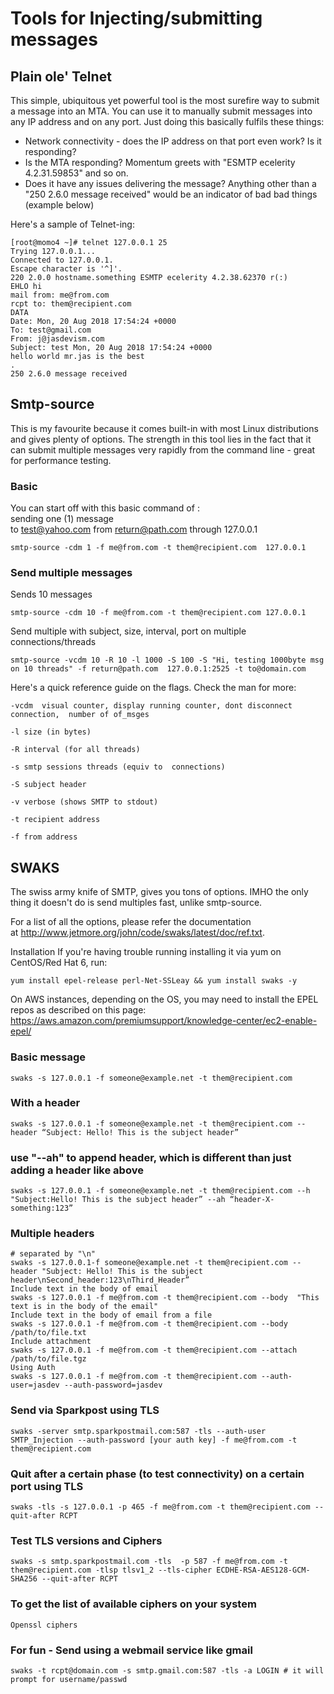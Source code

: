 # Tools for Injecting/submitting messages


## Plain ole' Telnet   
This simple, ubiquitous yet powerful tool is the most surefire way to submit a message into an MTA. You can use it to manually submit messages into any IP address and on any port. Just doing this basically fulfils these things:

* Network connectivity - does the IP address on that port even work? Is it responding? 
* Is the MTA responding? Momentum greets with "ESMTP ecelerity 4.2.31.59853" and so on. 
* Does it have any issues delivering the message? Anything other than a "250 2.6.0 message received" would be an indicator of bad bad things (example below)

Here's a sample of Telnet-ing:

	[root@momo4 ~]# telnet 127.0.0.1 25
	Trying 127.0.0.1...
	Connected to 127.0.0.1.
	Escape character is '^]'.
	220 2.0.0 hostname.something ESMTP ecelerity 4.2.38.62370 r(:)
	EHLO hi
	mail from: me@from.com
	rcpt to: them@recipient.com
	DATA
	Date: Mon, 20 Aug 2018 17:54:24 +0000
	To: test@gmail.com
	From: j@jasdevism.com
	Subject: test Mon, 20 Aug 2018 17:54:24 +0000
	hello world mr.jas is the best
	.
	250 2.6.0 message received

## Smtp-source
This is my favourite because it comes built-in with most Linux distributions and gives plenty of options. The strength in this tool lies in the fact that it can submit multiple messages very rapidly from the command line - great for performance testing. 

### Basic
You can start off with this basic command of :   
sending one (1) message to test@yahoo.com from return@path.com through 127.0.0.1

	smtp-source -cdm 1 -f me@from.com -t them@recipient.com  127.0.0.1

### Send multiple messages

Sends 10 messages

	smtp-source -cdm 10 -f me@from.com -t them@recipient.com 127.0.0.1 

Send multiple with subject, size, interval, port on multiple connections/threads

	smtp-source -vcdm 10 -R 10 -l 1000 -S 100 -S "Hi, testing 1000byte msg on 10 threads" -f return@path.com  127.0.0.1:2525 -t to@domain.com


Here's a quick reference guide on the flags. Check the man for more:

	-vcdm  visual counter, display running counter, dont disconnect connection,  number of of_msges
	
	-l size (in bytes)
	
	-R interval (for all threads)
	
	-s smtp sessions threads (equiv to  connections)
	
	-S subject header
	
	-v verbose (shows SMTP to stdout)
	
	-t recipient address
	
	-f from address



## SWAKS

The swiss army knife of SMTP, gives you tons of options. IMHO the only thing it doesn't do is send multiples fast, unlike smtp-source. 

For a list of all the options, please refer the documentation at http://www.jetmore.org/john/code/swaks/latest/doc/ref.txt.

Installation
If you're having trouble running installing it via yum on CentOS/Red Hat 6, run: 

	yum install epel-release perl-Net-SSLeay && yum install swaks -y


On AWS instances, depending on the OS, you may need to install the EPEL repos as described on this page: 
https://aws.amazon.com/premiumsupport/knowledge-center/ec2-enable-epel/

### Basic message   
	
	swaks -s 127.0.0.1 -f someone@example.net -t them@recipient.com

### With a header

	swaks -s 127.0.0.1 -f someone@example.net -t them@recipient.com --header “Subject: Hello! This is the subject header” 

### use "--ah" to append header, which is different than just adding a header like above

	swaks -s 127.0.0.1 -f someone@example.net -t them@recipient.com --h "Subject:Hello! This is the subject header” --ah “header-X-something:123” 

### Multiple headers

	# separated by "\n"
	swaks -s 127.0.0.1-f someone@example.net -t them@recipient.com --header "Subject: Hello! This is the subject header\nSecond_header:123\nThird_Header”
	Include text in the body of email
	swaks -s 127.0.0.1 -f me@from.com -t them@recipient.com --body  "This text is in the body of the email" 
	Include text in the body of email from a file
	swaks -s 127.0.0.1 -f me@from.com -t them@recipient.com --body /path/to/file.txt 
	Include attachment
	swaks -s 127.0.0.1 -f me@from.com -t them@recipient.com --attach /path/to/file.tgz 
	Using Auth
	swaks -s 127.0.0.1 -f me@from.com -t them@recipient.com --auth-user=jasdev --auth-password=jasdev 

### Send via Sparkpost using TLS

	swaks -server smtp.sparkpostmail.com:587 -tls --auth-user SMTP_Injection --auth-password [your auth key] -f me@from.com -t them@recipient.com


### Quit after a certain phase (to test connectivity) on a certain port using TLS

	swaks -tls -s 127.0.0.1 -p 465 -f me@from.com -t them@recipient.com --quit-after RCPT

### Test TLS versions and Ciphers

	swaks -s smtp.sparkpostmail.com -tls  -p 587 -f me@from.com -t them@recipient.com -tlsp tlsv1_2 --tls-cipher ECDHE-RSA-AES128-GCM-SHA256 --quit-after RCPT

### To get the list of available ciphers on your system

	Openssl ciphers


### For fun - Send using a webmail service like gmail


	swaks -t rcpt@domain.com -s smtp.gmail.com:587 -tls -a LOGIN # it will prompt for username/passwd
